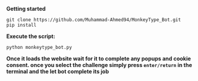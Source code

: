 **Getting started**
```
git clone https://github.com/Muhammad-Ahmed94/MonkeyType_Bot.git
pip install
```

**Execute the script:**
```
python monkeytype_bot.py
```
**Once it loads the website wait for it to complete any popups and cookie consent. once you select the challenge simply press `enter/return` in the terminal and the let bot complete its job**
